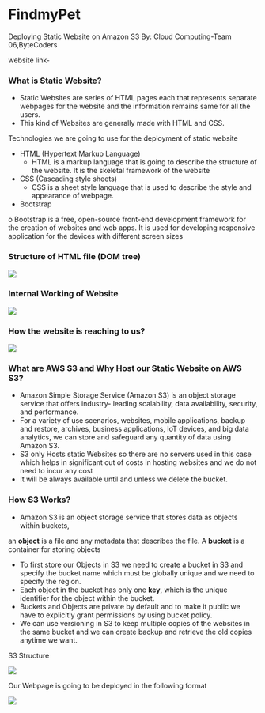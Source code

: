 # FindmyPet
Deploying Static Website on Amazon S3 By: Cloud Computing-Team 06,ByteCoders

website link-

### What is Static Website? 

- Static Websites are series of HTML pages each that represents separate webpages for the website and the information remains same for all the users. 
- This kind of Websites are generally made with HTML and CSS.  

Technologies we are going to use for the deployment of static website 

- HTML (Hypertext Markup Language) 
  - HTML is a markup language that is going to describe the structure of the website. It is the skeletal framework of the website 
- CSS (Cascading style sheets) 
  - CSS is a sheet style language that is used to describe the style and appearance of webpage.  
- Bootstrap  

o  Bootstrap is a free, open-source front-end development framework for the creation of websites and web apps. It is used for developing responsive application for the devices with different screen sizes 

### Structure of HTML file (DOM tree) 

![](Aspose.Words.b5431fc5-a9f4-451d-98a1-07e5f8be43c0.001.png)

### Internal Working of Website 

![](Aspose.Words.b5431fc5-a9f4-451d-98a1-07e5f8be43c0.002.png)

### How the website is reaching to us? 

![](Aspose.Words.b5431fc5-a9f4-451d-98a1-07e5f8be43c0.003.png)

### What are AWS S3 and Why Host our Static Website on AWS S3? 

- Amazon Simple Storage Service (Amazon S3) is an object storage service that offers industry- leading scalability, data availability, security, and performance. 
- For a variety of use scenarios, websites, mobile applications, backup and restore, archives, business applications, IoT devices, and big data analytics, we can store and safeguard any quantity of data using Amazon S3. 
- S3 only Hosts static Websites so there are no servers used in this case which helps in significant cut of costs in hosting websites and we do not need to incur any cost 
- It will be always available until and unless we delete the bucket. 

### How S3 Works? 

- Amazon S3 is an object storage service that stores data as objects within buckets, 

an **object** is a file and any metadata that describes the file. A **bucket** is a container for storing objects 

- To first store our Objects in S3 we need to create a bucket in S3 and specify the bucket name which must be globally unique and we need to specify the region. 
- Each object in the bucket has only one **key**, which is the unique identifier for the object within the bucket. 
- Buckets and Objects are private by default and to make it public we have to explicitly grant permissions by using bucket policy. 
- We can use versioning in S3 to keep multiple copies of the websites in the same bucket and we can create backup and retrieve the old copies anytime we want. 

S3 Structure 

![](Aspose.Words.b5431fc5-a9f4-451d-98a1-07e5f8be43c0.004.jpeg)

Our Webpage is going to be deployed in the following format 

![](Aspose.Words.b5431fc5-a9f4-451d-98a1-07e5f8be43c0.005.jpeg)
